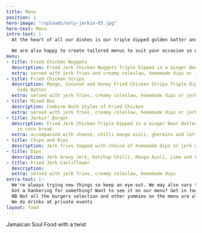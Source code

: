 ```yaml
---
title: Menu
position: 1
hero-image: "/uploads/only-jerkin-03.jpg"
hero-text: Menu
intro-text: |-
  At the heart of all our dishes is our triple dipped golden batter and homemade marinades.

  We are also happy to create tailored menus to suit your occasion so drop us an [email](mailto:hello@onlyjerkin.com) if you have anything particular in mind.
menu:
- title: Fried Chicken Nuggets
  description: Fried Jerk Chicken Nuggets Triple Dipped in a Ginger Beer Batter
  extra: served with jerk fries and creamy coleslaw, homemade dips or jerk gravy
- title: Fried Chicken Strips
  description: Mango, Coconut and Honey Fried Chicken Strips Triple Dipped in a Cream
    Soda Batter
  extra: served with jerk fries, creamy coleslaw, homemade dips or jerk gravy
- title: Mixed Box
  description: Combine Both Styles of Fried Chicken
  extra: served with jerk fries, creamy coleslaw, homemade dips or jerk gravy
- title: Jerkin’ Burger
  description: Fried Jerk Chicken Triple Dipped in a Ginger Beer Batter, Sandwiched
    in coco bread
  extra: accompanied with cheese, chilli mango aioli, gherkins and lettuce
- title: Chips and Dips
  description: Jerk fries topped with choice of homemade dips or jerk gravy
- title: Dips
  description: Jerk Gravy Jerk, Ketchup Chilli, Mango Aioli, Lime and Coriander Mayo
- title: Fried Jerk Cauliflower
  description: 
  extra: served with jerk fries, creamy coleslaw, homemade dips
extra-text: |-
  We're always trying new things so keep an eye out. We may also vary the menu depending on the seasons.
  Got a hankering for something? Want to see it on our menu? Get in touch, we can't promise anything but we'll do our best.
  NB Not all the burgers selection and other yummies on the menu are always sold during our markets or events, so if you fancy something in particular, please check with us.
  We do drinks at private events
layout: food
---
```


Jamaican Soul Food with a twist